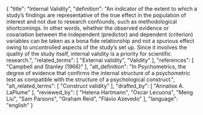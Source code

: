 {
  "title": "Internal Validity",
  "definition": "An indicator of the extent to which a study’s findings are representative of the true effect in the population of interest and not due to research confounds, such as methodological shortcomings. In other words, whether the observed evidence or covariation between the independent (predictor) and dependent (criterion) variables can be taken as a bona fide relationship and not a spurious effect owing to uncontrolled aspects of the study’s set up. Since it involves the quality of the study itself, internal validity is a priority for scientific research.",
  "related_terms": [
    "External validity",
    "Validity"
  ],
  "references": [
    "Campbell and Stanley (1966)"
  ],
  "alt_definition": "In Psychometrics, the degree of evidence that confirms the internal structure of a psychometric test as compatible with the structure of a psychological construct.",
  "alt_related_terms": [
    "Construct validity"
  ],
  "drafted_by": [
    "Annalise A. LaPlume"
  ],
  "reviewed_by": [
    "Helena Hartmann",
    "Oscar Lecuona",
    "Meng Liu",
    "Sam Parsons",
    "Graham Reid",
    "Flávio Azevedo"
  ],
  "language": "english"
}
